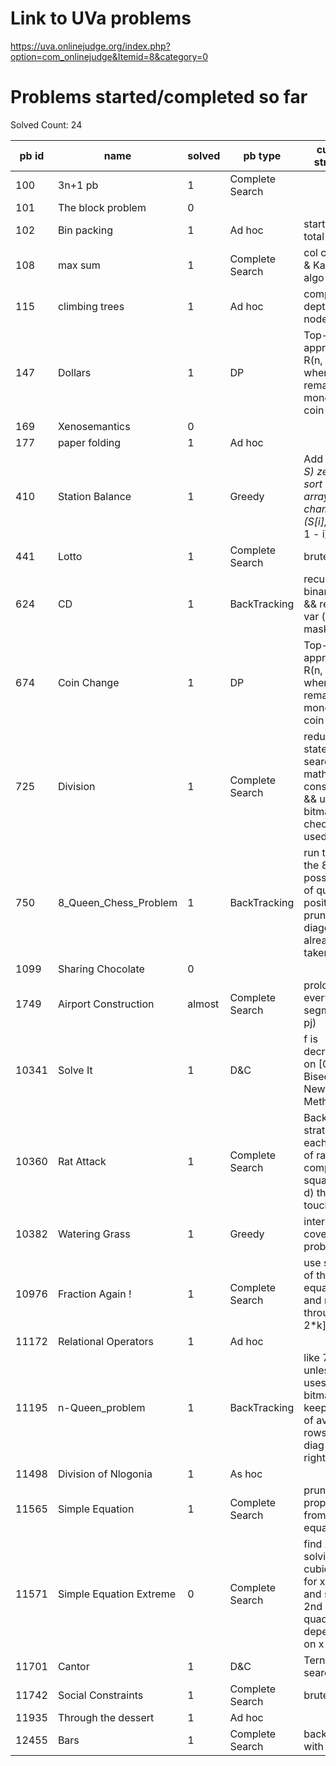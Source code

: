 # Link to UVa problems 
https://uva.onlinejudge.org/index.php?option=com_onlinejudge&Itemid=8&category=0

# Problems started/completed so far
Solved Count: 24

| pb id |           name          | solved |     pb type     |                                        current strategy                                       |
|-------|-------------------------|--------|-----------------|-----------------------------------------------------------------------------------------------|
|   100 | 3n+1 pb                 | 1      | Complete Search |                                                                                               |
|   101 | The block problem       | 0      |                 |                                                                                               |
|   102 | Bin packing             | 1      | Ad hoc          | start from total sum                                                                          |
|   108 | max sum                 | 1      | Complete Search | col cum sum & Kadane's algo                                                                   |
|   115 | climbing trees          | 1      | Ad hoc          | compute depth of nodes                                                                        |
|   147 | Dollars                 | 1      | DP              | Top-Down approach R(n, m) where n := remaining money ; m := coin type                         |
|   169 | Xenosemantics           | 0      |                 |                                                                                               |
|   177 | paper folding           | 1      | Ad hoc          |                                                                                               |
|   410 | Station Balance         | 1      | Greedy          | Add (2*C - S) zeros, sort the array, add to chamber i (S[i], S[2*C - 1 - i])                  |
|   441 | Lotto                   | 1      | Complete Search | brute force                                                                                   |
|   624 | CD                      | 1      | BackTracking    | recursive binary tree && return 2 var (sum, mask)                                             |
|   674 | Coin Change             | 1      | DP              | Top-Down approach R(n, m) where n := remaining money ; m := coin type                         |
|   725 | Division                | 1      | Complete Search | reducing the state space search with math constraint && use bitmask to check digit used       |
|   750 | 8_Queen_Chess_Problem   | 1      | BackTracking    | run through the 8! possiblities of queens positioning, prune if the diagonal is already taken |
|  1099 | Sharing Chocolate       | 0      |                 |                                                                                               |
|  1749 | Airport Construction    | almost | Complete Search | prolong every segment (pi, pj)                                                                |
| 10341 | Solve It                | 1      | D&C             | f is decreasing on [0, 1] ; Bisection or Newton Method                                        |
| 10360 | Rat Attack              | 1      | Complete Search | Backwards strategy: for each group of rats compute all square (i, j, d) that can touches it   |
| 10382 | Watering Grass          | 1      | Greedy          | interval covering problem                                                                     |
| 10976 | Fraction Again !        | 1      | Complete Search | use symetry of the equation and run through [k, 2*k]                                          |
| 11172 | Relational Operators    | 1      | Ad hoc          |                                                                                               |
| 11195 | n-Queen_problem         | 1      | BackTracking    | like 750 unless it uses bitmasks to keep track of avaible rows, left diag and right diag      |
| 11498 | Division of Nlogonia    | 1      | As hoc          |                                                                                               |
| 11565 | Simple Equation         | 1      | Complete Search | pruning properties from equation                                                              |
| 11571 | Simple Equation Extreme | 0      | Complete Search | find X by solving a cubic eq && for x in X and solve 2nd quadratic eq depending on x          |
| 11701 | Cantor                  | 1      | D&C             | Ternary search                                                                                |
| 11742 | Social Constraints      | 1      | Complete Search | brute force                                                                                   |
| 11935 | Through the dessert     | 1      | Ad hoc          |                                                                                               |
| 12455 | Bars                    | 1      | Complete Search | backtracking with bitmask                                                                     |
        